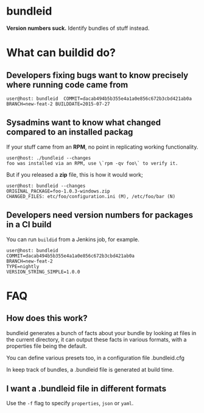 # bundleid
**Version numbers suck.** Identify bundles of stuff instead. 

# What can buildid do?

## Developers fixing bugs want to know precisely where running code came from

`
user@host: bundleid 
COMMIT=dacab494b5b355e4a1a0e856c672b3cbd421ab0a
BRANCH=new-feat-2
BUILDDATE=2015-07-27
`

## Sysadmins want to know what changed compared to an installed packag

If your stuff came from an **RPM**, no point in replicating working functionality.
```
user@host: ./bundleid --changes
foo was installed via an RPM, use \`rpm -qv foo\` to verify it.
```

But if you released a **zip** file, this is how it would work;

```
user@host: bundleid --changes
ORIGINAL_PACKAGE=foo-1.0.3-windows.zip
CHANGED_FILES: etc/foo/configuration.ini (M), /etc/foo/bar (N)
```

## Developers need version numbers for packages in a CI build

You can run `buildid` from a Jenkins job, for example.

```
user@host: bundleid
COMMIT=dacab494b5b355e4a1a0e856c672b3cbd421ab0a
BRANCH=new-feat-2
TYPE=nightly
VERSION_STRING_SIMPLE=1.0.0
```

# FAQ 

## How does this work?

bundleid generates a bunch of facts about your bundle by looking at files in the
current directory, it can output these facts in various formats, with a 
properties file being the default. 

You can define various presets too, in a configuration file .bundleid.cfg

In keep track of bundles, a .bundleid file is generated at build time. 

## I want a .bundleid file in different formats

Use the `-f` flag to specify `properties`, `json` or `yaml`. 
